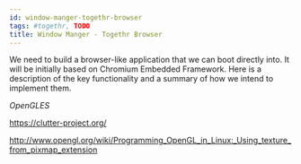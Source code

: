 ```yaml
---
id: window-manger-togethr-browser
tags: #togethr, TODO
title: Window Manger - Togethr Browser
---
```


We need to build a browser-like application that we can boot directly into. It will be initially based on Chromium Embedded Framework. Here is a description of the key functionality and a summary of how we intend to implement them.


*OpenGLES*

https://clutter-project.org/

http://www.opengl.org/wiki/Programming_OpenGL_in_Linux:_Using_texture_from_pixmap_extension